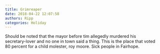 ```yaml
---
title: Grimreaper
date: 2018-04-22 12:07:58
authors: Ripp
categories: Holiday
---
```


 Should be noted that the mayor before tim allegedly murdered his secretary-lover and no one in town said a thing. This is the place that voted 80 percent for a child molester, roy moore. Sick people in Fairhope.
